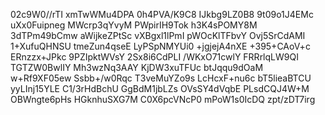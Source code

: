 02c9W0//rTI
xmTwWMu4DPA
0h4PVA/K9C8
IJkbg9LZ0B8
9t09o1J4EMc
uXx0Fuipneg
MWcrp3qYvyM
PWpirIH9Tok
h3K4sPOMY8M
3dTPm49bCmw
aWijkeZPtSc
vXBgxl1lPmI
pWOcKlTFbvY
Ovj5SrCdAMI
1+XufuQHNSU
tmeZun4qseE
LyPSpNMYUi0
+jgjejA4nXE
+395+CAoV+c
ERnzzx+JPkc
9PZIpktWVsY
2Sx8i6CdPLI
/WKxO71cwlY
FRRrlqLW9QI
TGTZW0BwlIY
Mh3wzNq3AAY
KjDW3xuTFUc
btJqqu9dOaM
w+Rf9XF05ew
Ssbb+/w0Rqc
T3veMuYZo9s
LcHcxF+nu6c
bT5lieaBTCU
yyLInj15YLE
C1/3rHdBchU
GgBdM1jbLZs
OVsSY4dVqbE
PLsdCQJ4W+M
OBWngte6pHs
HGknhuSXG7M
C0X6pcVNcP0
mPoW1s0IcDQ
zpt/zDT7irg